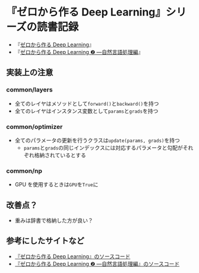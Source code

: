 # 『ゼロから作る Deep Learning』シリーズの読書記録

- 『[ゼロから作る Deep Learning](http://www.oreilly.co.jp/books/9784873117584/)』
- 『[ゼロから作る Deep Learning ❷ ―自然言語処理編](https://www.oreilly.co.jp/books/9784873118369/)』

## 実装上の注意

### common/layers

- 全てのレイヤはメソッドとして`forward()`と`backward()`を持つ
- 全てのレイヤはインスタンス変数として`params`と`grads`を持つ

### common/optimizer

- 全てのパラメータの更新を行うクラスは`update(params, grads)`を持つ
  - `params`と`grads`の同じインデックスには対応するパラメータと勾配がそれぞれ格納されているとする

### common/np

- GPU を使用するときは`GPU`を`True`に

## 改善点？

- 重みは辞書で格納した方が良い？

## 参考にしたサイトなど

- [『ゼロから作る Deep Learning』のソースコード](https://github.com/oreilly-japan/deep-learning-from-scratch)
- [『ゼロから作る Deep Learning ❷ ―自然言語処理編』のソースコード](https://github.com/oreilly-japan/deep-learning-from-scratch-2)
